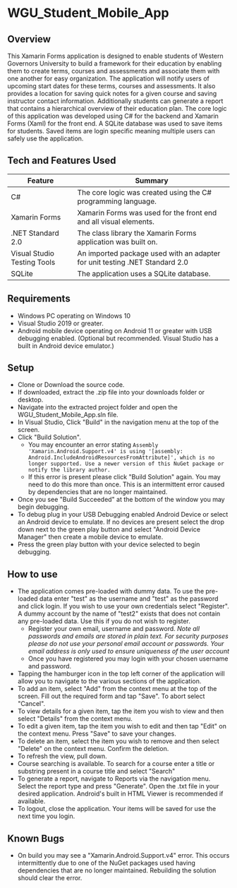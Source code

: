 # WGU_Student_Mobile_App


## Overview
This Xamarin Forms application is designed to enable students of Western Governors University to build a framework for their education by enabling them to create terms, courses and assessments and associate them with one another for easy organization. The application will notify users of upcoming start dates for these terms, courses and assessments. It also provides a location for saving quick notes for a given course and saving instructor contact information. Additionally students can generate a report that contains a hierarchical overview of their education plan. The core logic of this application was developed using C# for the backend and Xamarin Forms (Xaml) for the front end. A SQLite database was used to save items for students. Saved items are login specific meaning multiple users can safely use the application. 


## Tech and Features Used
| Feature       | Summary                                                                                                  | 
| ------------- | -------------------------------------------------------------------------------------------------------- |
| C# | The core logic was created using the C# programming language.
| Xamarin Forms | Xamarin Forms was used for the front end and all visual elements.                               |
| .NET Standard 2.0 | The class library the Xamarin Forms application was built on. |
| Visual Studio Testing Tools | An imported package used with an adapter for unit testing .NET Standard 2.0 |
SQLite| The application uses a SQLite database. |


## Requirements
* Windows PC operating on Windows 10
* Visual Studio 2019 or greater.
* Android mobile device operating on Android 11 or greater with USB debugging enabled. (Optional but recommended. Visual Studio has a built in Android device emulator.)


## Setup
* Clone or Download the source code.
* If downloaded, extract the .zip file into your downloads folder or desktop.
* Navigate into the extracted project folder and open the WGU_Student_Mobile_App.sln file.
* In Visual Studio, Click "Build" in the navigation menu at the top of the screen.
* Click "Build Solution". 
    * You may encounter an error stating `Assembly 'Xamarin.Android.Support.v4' is using '[assembly: Android.IncludeAndroidResourcesFromAttribute]', which is no longer supported. Use a newer version of this NuGet package or notify the library author.`
    * If this error is present please click "Build Solution" again. You may need to do this more than once. This is an intermittent error caused by dependencies that are no longer maintained.
* Once you see "Build Succeeded" at the bottom of the window you may begin debugging.
* To debug plug in your USB Debugging enabled Android Device or select an Android device to emulate. If no devices are present select the drop down next to the green play button and select "Android Device Manager" then create a mobile device to emulate.
* Press the green play button with your device selected to begin debugging.


## How to use
* The application comes pre-loaded with dummy data. To use the pre-loaded data enter "test" as the username and "test" as the password and click login. If you wish to use your own credentials select "Register". A dummy account by the name of "test2" exists that does not contain any pre-loaded data. Use this if you do not wish to register.
    * Register your own email, username and password. *Note all passwords and emails are stored in plain text. For security purposes please do not use your personal email account or passwords. Your email address is only used to ensure uniqueness of the user account*
    * Once you have registered you may login with your chosen username and password.
* Tapping the hamburger icon in the top left corner of the application will allow you to navigate to the various sections of the application. 
* To add an item, select "Add" from the context menu at the top of the screen. Fill out the required form and tap "Save". To abort select "Cancel".
* To view details for a given item, tap the item you wish to view and then select "Details" from the context menu.
* To edit a given item, tap the item you wish to edit and then tap "Edit" on the context menu. Press "Save" to save your changes.
* To delete an item, select the item you wish to remove and then select "Delete" on the context menu. Confirm the deletion.
* To refresh the view, pull down.
* Course searching is available. To search for a course enter a title or substring present in a course title and select "Search"
* To generate a report, navigate to Reports via the navigation menu. Select the report type and press "Generate". Open the .txt file in your desired application. Android's built in HTML Viewer is recommended if available.
* To logout, close the application. Your items will be saved for use the next time you login.


## Known Bugs
* On build you may see a "Xamarin.Android.Support.v4" error. This occurs intermittently due to one of the NuGet packages used having dependencies that are no longer maintained. Rebuilding the solution should clear the error.

